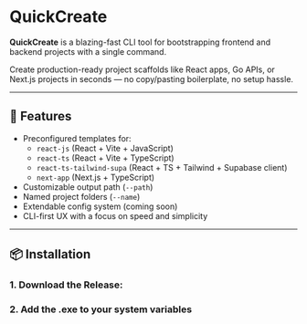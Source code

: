 # QuickCreate

**QuickCreate** is a blazing-fast CLI tool for bootstrapping frontend and backend projects with a single command.

Create production-ready project scaffolds like React apps, Go APIs, or Next.js projects in seconds — no copy/pasting boilerplate, no setup hassle.

---

## 🚀 Features

- Preconfigured templates for:
  - `react-js` (React + Vite + JavaScript)
  - `react-ts` (React + Vite + TypeScript)
  - `react-ts-tailwind-supa` (React + TS + Tailwind + Supabase client)
  - `next-app` (Next.js + TypeScript)
- Customizable output path (`--path`)
- Named project folders (`--name`)
- Extendable config system (coming soon)
- CLI-first UX with a focus on speed and simplicity

---

## 📦 Installation

### 1. Download the Release:
### 2. Add the .exe to your system variables
